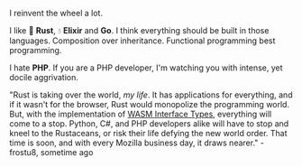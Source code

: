 I reinvent the wheel a lot.

I like :crab: **Rust**, :droplet: **Elixir** and **Go**. 
I think everything should be built in those languages. Composition over 
inheritance. Functional programming best programming.

I hate **PHP**. If you are a PHP developer, I'm watching you with intense, yet 
docile aggrivation.

"Rust is taking over the world, *my life*. It has applications for everything,
and if it wasn't for the browser, Rust would monopolize the programming world.
But, with the implementation of
[WASM Interface Types](https://hacks.mozilla.org/2019/08/webassembly-interface-types/),
everything will come to a stop. Python, C#, and PHP developers alike will have
to stop and kneel to the Rustaceans, or risk their life defying the new
world order. That time is soon, and with every Mozilla business day, it draws
nearer." - frostu8, sometime ago
